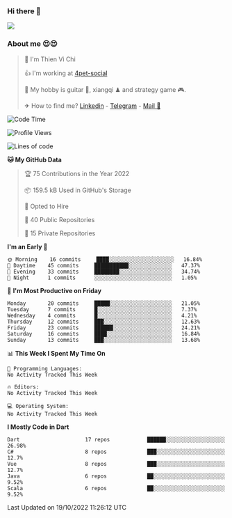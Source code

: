 ### Hi there 👋
![](https://media1.tenor.com/images/9aa4aee77151757a310fcdb4b8fd2a0a/tenor.gif?itemid=12671405)

### About me 😍😍

> 🙎 I'm Thien Vi Chi
> 
> 👍 I'm working at [4pet-social](https://github.com/4pet-social)
>
> 🥞 My hobby is guitar 🎸, xiangqi ♟ and strategy game 🎮.
> 
> ✈ How to find me? [Linkedin](https://www.linkedin.com/in/tvc12/) - [Telegram](https://t.me/yeutham212) - [Mail 📧](mailto:meomeocf98@gmail.com)
> 

<!--START_SECTION:waka-->
![Code Time](http://img.shields.io/badge/Code%20Time-3%2C656%20hrs%2047%20mins-blue)

![Profile Views](http://img.shields.io/badge/Profile%20Views-25-blue)

![Lines of code](https://img.shields.io/badge/From%20Hello%20World%20I%27ve%20Written-568%20Thousand%20lines%20of%20code-blue)

**🐱 My GitHub Data** 

> 🏆 75 Contributions in the Year 2022
 > 
> 📦 159.5 kB Used in GitHub's Storage 
 > 
> 💼 Opted to Hire
 > 
> 📜 40 Public Repositories 
 > 
> 🔑 15 Private Repositories  
 > 
**I'm an Early 🐤** 

```text
🌞 Morning    16 commits     ████░░░░░░░░░░░░░░░░░░░░░   16.84% 
🌆 Daytime    45 commits     ███████████░░░░░░░░░░░░░░   47.37% 
🌃 Evening    33 commits     ████████░░░░░░░░░░░░░░░░░   34.74% 
🌙 Night      1 commits      ░░░░░░░░░░░░░░░░░░░░░░░░░   1.05%

```
📅 **I'm Most Productive on Friday** 

```text
Monday       20 commits     █████░░░░░░░░░░░░░░░░░░░░   21.05% 
Tuesday      7 commits      █░░░░░░░░░░░░░░░░░░░░░░░░   7.37% 
Wednesday    4 commits      █░░░░░░░░░░░░░░░░░░░░░░░░   4.21% 
Thursday     12 commits     ███░░░░░░░░░░░░░░░░░░░░░░   12.63% 
Friday       23 commits     ██████░░░░░░░░░░░░░░░░░░░   24.21% 
Saturday     16 commits     ████░░░░░░░░░░░░░░░░░░░░░   16.84% 
Sunday       13 commits     ███░░░░░░░░░░░░░░░░░░░░░░   13.68%

```


📊 **This Week I Spent My Time On** 

```text
💬 Programming Languages: 
No Activity Tracked This Week

🔥 Editors: 
No Activity Tracked This Week

💻 Operating System: 
No Activity Tracked This Week

```

**I Mostly Code in Dart** 

```text
Dart                     17 repos            ██████░░░░░░░░░░░░░░░░░░░   26.98% 
C#                       8 repos             ███░░░░░░░░░░░░░░░░░░░░░░   12.7% 
Vue                      8 repos             ███░░░░░░░░░░░░░░░░░░░░░░   12.7% 
Java                     6 repos             ██░░░░░░░░░░░░░░░░░░░░░░░   9.52% 
Scala                    6 repos             ██░░░░░░░░░░░░░░░░░░░░░░░   9.52%

```



 Last Updated on 19/10/2022 11:26:12 UTC
<!--END_SECTION:waka-->